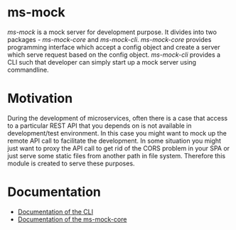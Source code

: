 # ms-mock

_ms-mock_ is a mock server for development purpose.
It divides into two packages - _ms-mock-core_ and _ms-mock-cli_. 
_ms-mock-core_ provides programming interface which accept a config object and create a server which serve request based on the config object.
_ms-mock-cli_ provides a CLI such that developer can simply start up a mock server using commandline.

# Motivation
During the development of microservices, often there is a case that access to a particular REST API that you depends on is not available in development/test environment.
In this case you might want to mock up the remote API call to facilitate the development.
In some situation you might just want to proxy the API call to get rid of the CORS problem in your SPA or just serve some static files from another path in file system.
Therefore this module is created to serve these purposes.

# Documentation

* [Documentation of the CLI](./packages/ms-mock-cli/README.md)
* [Documentation of the ms-mock-core](./packages/ms-mock-core/README.md)